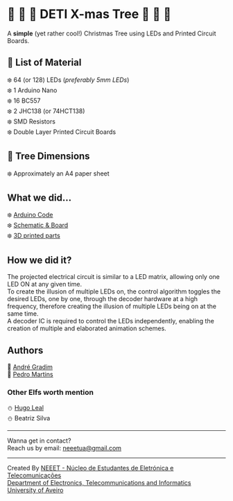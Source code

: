 # :christmas_tree: :santa: :christmas_tree: DETI X-mas Tree :christmas_tree: :santa: :christmas_tree:

A **simple** (yet rather cool!) Christmas Tree using LEDs and Printed Circuit Boards.


## :gift: List of Material
:snowflake: 64 (or 128) LEDs (_preferably 5mm LEDs_)  
:snowflake: 1 Arduino Nano  
:snowflake: 16 BC557  
:snowflake: 2 JHC138 (or 74HCT138)  
:snowflake: SMD Resistors  
:snowflake: Double Layer Printed Circuit Boards  

## :triangular_ruler: Tree Dimensions
:snowflake:  Approximately an A4 paper sheet

## What we did...
:snowflake: [Arduino Code](Xmas_tree.ino/)  
:snowflake: [Schematic & Board](PCB)  
:snowflake: [3D printed parts](...)  

## How we did it?
The projected electrical circuit is similar to a LED matrix, allowing only one LED ON at any given time.   
To create the illusion of multiple LEDs on, the control algorithm toggles the desired LEDs, one by one, through the decoder hardware at a high frequency, therefore creating the illusion of multiple LEDs being on at the same time.  
A decoder IC is required to control the LEDs independently, enabling the creation of multiple and elaborated animation schemes.  

## Authors
:santa: [André Gradim](https://github.com/a-gradim)  
:santa: [Pedro Martins](https://github.com/k3rn3l-pan1c)  


### Other Elfs worth mention
:snowman: [Hugo Leal](https://github.com/HugoLeal)  
:snowman: Beatriz Silva  

--- 

Wanna get in contact?  
Reach us by email: neeetua@gmail.com

---

Created By [NEEET - Núcleo de Estudantes de Eletrónica e Telecomunicações](https://www.facebook.com/neeetaauav/)  
[Department of Electronics, Telecommunications and Informatics](https://www.ua.pt/deti/)  
[University of Aveiro](https://www.ua.pt/)  

